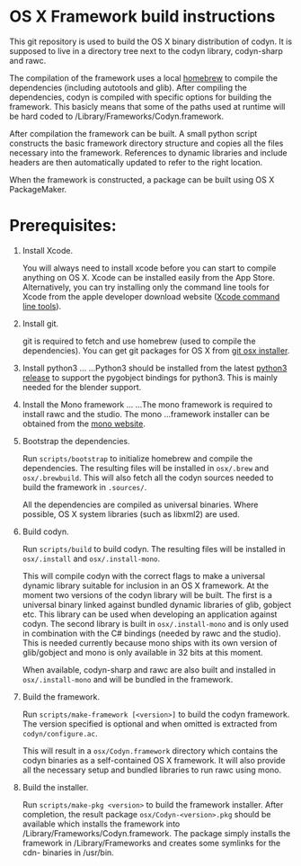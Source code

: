OS X Framework build instructions
=================================

This git repository is used to build the OS X binary distribution of codyn. It
is supposed to live in a directory tree next to the codyn library, codyn-sharp
and rawc.

The compilation of the framework uses a local [homebrew] to compile the
dependencies (including autotools and glib). After compiling the dependencies,
codyn is compiled with specific options for building the framework. This basicly
means that some of the paths used at runtime will be hard coded to
/Library/Frameworks/Codyn.framework.

After compilation the framework can be built. A small python script constructs
the basic framework directory structure and copies all the files necessary into
the framework. References to dynamic libraries and include headers are
then automatically updated to refer to the right location.

When the framework is constructed, a package can be built using OS X
PackageMaker.

Prerequisites:
==============
1. Install Xcode.
   
   You will always need to install xcode before you can start to compile anything
   on OS X. Xcode can be installed easily from the App Store. Alternatively, you
   can try installing only the command line tools for Xcode from the apple
   developer download website ([Xcode command line tools][Xcode command line tools]).

2. Install git.
   
   git is required to fetch and use homebrew (used to compile the dependencies).
   You can get git packages for OS X from [git osx installer][git osx installer].

3. Install python3
...
...Python3 should be installed from the latest [python3 release][python3 release]
   to support the pygobject bindings for python3. This is mainly needed for the
   blender support.

4. Install the Mono framework
...
...The mono framework is required to install rawc and the studio. The mono
...framework installer can be obtained from the [mono website][mono website].

5. Bootstrap the dependencies.
   
   Run `scripts/bootstrap` to initialize homebrew and compile the dependencies.
   The resulting files will be installed in `osx/.brew` and `osx/.brewbuild`.
   This will also fetch all the codyn sources needed to build the framework
   in `.sources/`.
   
   All the dependencies are compiled as universal binaries. Where possible,
   OS X system libraries (such as libxml2) are used.

6. Build codyn.
   
   Run `scripts/build` to build codyn. The resulting files will be installed in
   `osx/.install` and `osx/.install-mono`.

   This will compile codyn with the correct flags to make a universal
   dynamic library suitable for inclusion in an OS X framework. At the moment
   two versions of the codyn library will be built. The first is a universal
   binary linked against bundled dynamic libraries of glib, gobject etc. This
   library can be used when developing an application against codyn. The second
   library is built in `osx/.install-mono` and is only used in combination with
   the C# bindings (needed by rawc and the studio). This is needed currently
   because mono ships with its own version of glib/gobject and mono is only
   available in 32 bits at this moment.
   
   When available, codyn-sharp and rawc are also built and installed in
   `osx/.install-mono` and will be bundled in the framework.

7. Build the framework.
   
   Run `scripts/make-framework [<version>]` to build the codyn framework. The
   version specified is optional and when omitted is extracted from
   `codyn/configure.ac`.

   This will result in a `osx/Codyn.framework` directory which contains the
   codyn binaries as a self-contained OS X framework. It will also provide
   all the necessary setup and bundled libraries to run rawc using mono.

8. Build the installer.
   
   Run `scripts/make-pkg <version>` to build the framework installer. After
   completion, the result package `osx/Codyn-<version>.pkg` should be
   available which installs the framework into
   /Library/Frameworks/Codyn.framework. The package simply installs the
   framework in /Library/Frameworks and creates some symlinks for the cdn-
   binaries in /usr/bin.

[homebrew]: https://github.com/mxcl/homebrew
[git osx installer]: http://code.google.com/p/git-osx-installer/downloads/list
[Xcode command line tools]: https://developer.apple.com/downloads/index.action?name=for%20Xcode%20-
[codyn git]: http://git.codyn.net
[codyn releases]: http://download.codyn.net/releases
[python3 release]: http://www.python.org/getit/
[mono website]: http://www.go-mono.com/mono-downloads/

